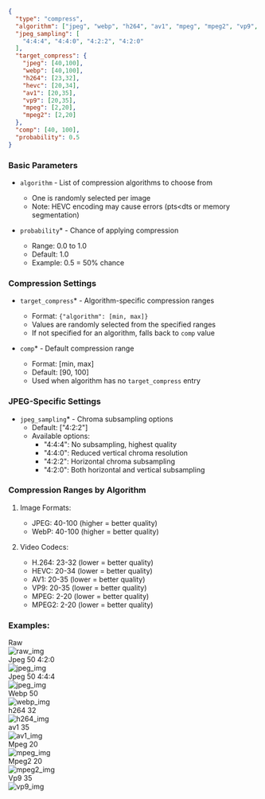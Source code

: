 ```json
{
  "type": "compress",
  "algorithm": ["jpeg", "webp", "h264", "av1", "mpeg", "mpeg2", "vp9", "hevc"],
  "jpeg_sampling": [
    "4:4:4", "4:4:0", "4:2:2", "4:2:0"
  ],
  "target_compress": {
    "jpeg": [40,100],
    "webp": [40,100],
    "h264": [23,32],
    "hevc": [20,34],
    "av1": [20,35],
    "vp9": [20,35],
    "mpeg": [2,20],
    "mpeg2": [2,20]
  },
  "comp": [40, 100],
  "probability": 0.5
}
```

### Basic Parameters
- `algorithm` - List of compression algorithms to choose from
  - One is randomly selected per image
  - Note: HEVC encoding may cause errors (pts<dts or memory segmentation)

- `probability`* - Chance of applying compression
  - Range: 0.0 to 1.0
  - Default: 1.0
  - Example: 0.5 = 50% chance

### Compression Settings
- `target_compress`* - Algorithm-specific compression ranges
  - Format: `{"algorithm": [min, max]}`
  - Values are randomly selected from the specified ranges
  - If not specified for an algorithm, falls back to `comp` value

- `comp`* - Default compression range
  - Format: [min, max]
  - Default: [90, 100]
  - Used when algorithm has no `target_compress` entry

### JPEG-Specific Settings
- `jpeg_sampling`* - Chroma subsampling options
  - Default: ["4:2:2"]
  - Available options:
    - "4:4:4": No subsampling, highest quality
    - "4:4:0": Reduced vertical chroma resolution
    - "4:2:2": Horizontal chroma subsampling
    - "4:2:0": Both horizontal and vertical subsampling

### Compression Ranges by Algorithm
1. Image Formats:
   - JPEG: 40-100 (higher = better quality)
   - WebP: 40-100 (higher = better quality)

2. Video Codecs:
   - H.264: 23-32 (lower = better quality)
   - HEVC: 20-34 (lower = better quality)
   - AV1: 20-35 (lower = better quality)
   - VP9: 20-35 (lower = better quality)
   - MPEG: 2-20 (lower = better quality)
   - MPEG2: 2-20 (lower = better quality)

### Examples:

<div> Raw</div>
<img src="images/compress/raw.png" title="raw_img">
<div> Jpeg 50 4:2:0</div>
<img src="images/compress/jpeg_50.png" title="jpeg_img">
<div> Jpeg 50 4:4:4</div>
<img src="images/compress/jpeg_50_4_4_4.png" title="jpeg_img">
<div> Webp 50</div>
<img src="images/compress/webp_50.png" title="webp_img">
<div> h264 32</div>
<img src="images/compress/h264_32.png" title="h264_img">
<div> av1 35</div>
<img src="images/compress/av1_35.png" title="av1_img">
<div> Mpeg 20</div>
<img src="images/compress/mpeg_20.png" title="mpeg_img">
<div> Mpeg2 20</div>
<img src="images/compress/mpeg2_20.png" title="mpeg2_img">
<div> Vp9 35</div>
<img src="images/compress/vp9_35.png" title="vp9_img">
